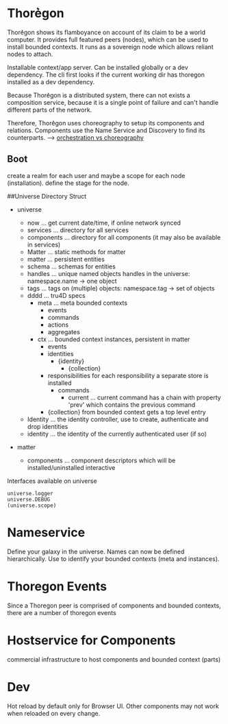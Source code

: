 Thore͛gon
========

Thore͛gon shows its flamboyance on account of its claim to be a world computer. 
It provides full featured peers (nodes), which can be used to install bounded contexts.
It runs as a sovereign node which allows reliant nodes to attach.

Installable context/app server. Can be installed globally or a dev dependency.
The cli first looks if the current working dir has thoregon installed as a dev dependency.

Because Thore͛gon is a distributed system, there can not exists a composition service, because it is a single point of failure
and can't handle different parts of the network.

Therefore, Thore͛gon uses choreography to setup its components and relations. Components use the Name Service and Discovery 
to find its counterparts. 
--> [orchestration vs choreography](https://stackoverflow.com/questions/4127241/orchestration-vs-choreography)


## Boot
create a realm for each user and maybe a scope for each node (installation). 
define the stage for the node.

##Universe Directory Struct

- universe
    - now           ... get current date/time, if online network synced
    - services      ... directory for all services
    - components    ... directory for all components (it may also be available in services)
    - Matter        ... static methods for matter
    - matter        ... persistent entities
    - schema        ... schemas for entities
    - handles       ... unique named objects handles in the universe: namespace.name -> one object
    - tags          ... tags on (multiple) objects: namespace.tag -> set of objects   
    - dddd          ... tru4D specs 
        - meta      ... meta bounded contexts
            - events
            - commands
            - actions
            - aggregates
        - ctx       ... bounded context instances, persistent in matter
            - events
            - identities
                - {identity}
                    - {collection}
            - responsibilities    for each responsibility a separate store is installed
                - commands
                    - current   ... current command has a chain with property 'prev' which contains the previous command
            - {collection} from bounded context gets a top level entry
    - Identity      ... the identity controller, use to create, authenticate and drop identities
    - identity      ... the identity of the currently authenticated user (if so)
    
- matter 
    - components    ... component descriptors which will be installed/uninstalled interactive

Interfaces available on universe

    universe.logger
    universe.DEBUG
    (universe.scope)

# Nameservice

Define your galaxy in the universe. Names can now be defined hierarchically.
Use to identify your bounded contexts (meta and instances).

# Thoregon Events
Since a Thoregon peer is comprised of components and bounded contexts, there are a number of thoregon events

# Hostservice for Components
commercial infrastructure to host components and bounded context (parts)

# Dev

Hot reload by default only for Browser UI. Other components may not work when reloaded on every change.
 
